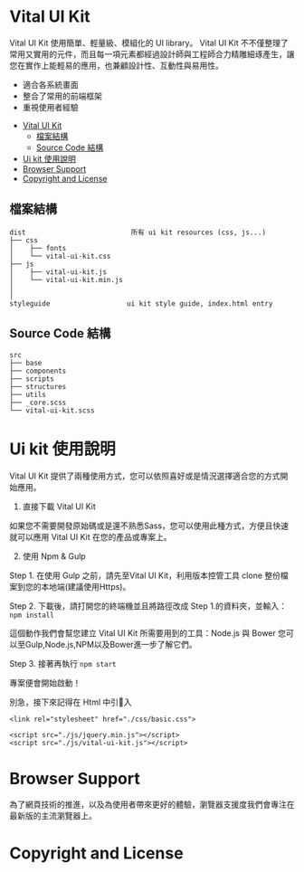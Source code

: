 # Vital UI Kit

Vital UI Kit 使用簡單、輕量級、模組化的 UI library。 Vital UI Kit 不不僅整理了常用又實用的元件，而且每一項元素都經過設計師與工程師合力精雕細琢產生，讓您在實作上能輕易的應用，也兼顧設計性、互動性與易用性。

* 適合各系統畫面
* 整合了常用的前端框架
* 重視使用者經驗

<!-- TOC -->

- [Vital UI Kit](#vital-ui-kit)
  - [檔案結構](#檔案結構)
  - [Source Code 結構](#source-code-結構)
- [Ui kit 使用說明](#ui-kit-使用說明)
- [Browser Support](#browser-support)
- [Copyright and License](#copyright-and-license)

<!-- /TOC -->

## 檔案結構

```
dist                          所有 ui kit resources (css, js...)
├── css
│    ├── fonts
│    └── vital-ui-kit.css
├── js
│    ├── vital-ui-kit.js
│    └── vital-ui-kit.min.js
│
│
styleguide                   ui kit style guide, index.html entry
```

## Source Code 結構
```
src
├── base
├── components
├── scripts
├── structures
├── utils
├── _core.scss
└── vital-ui-kit.scss
```

# Ui kit 使用說明
 Vital UI Kit 提供了兩種使用方式，您可以依照喜好或是情況選擇適合您的方式開始應用。

1. 直接下載 Vital UI Kit

如果您不需要開發原始碼或是還不熟悉Sass，您可以使用此種方式，方便且快速就可以應用 Vital UI Kit 在您的產品或專案上。

2. 使用 Npm & Gulp 

Step 1. 在使用 Gulp 之前，請先至Vital UI Kit，利用版本控管工具 clone 整份檔案到您的本地端(建議使用Https)。

Step 2. 下載後，請打開您的終端機並且將路徑改成 Step 1.的資料夾，並輸入： `npm install`

這個動作我們會幫您建立 Vital UI Kit 所需要用到的工具：Node.js 與 Bower
您可以至Gulp,Node.js,NPM以及Bower進一步了解它們。

Step 3. 接著再執行
`npm start`

專案便會開始啟動！

別急，接下來記得在 Html 中引入
```
<link rel="stylesheet" href="./css/basic.css">
```
```
<script src="./js/jquery.min.js"></script>
<script src="./js/vital-ui-kit.js"></script>
```

# Browser Support

為了網頁技術的推進，以及為使用者帶來更好的體驗，瀏覽器支援度我們會專注在最新版的主流瀏覽器上。


# Copyright and License

